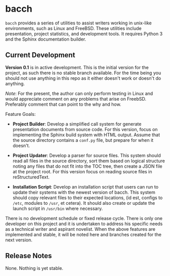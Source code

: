 # bacch

`bacch` provides a series of utilities to assist writers working in unix-like environments, such as Linux and FreeBSD.  These utilities include presentation, project statistics, and development tools.  It requires Python 3 and the Sphinx documentation builder.



## Current Development

**Version 0.1** is in active development.  This is the initial version for the project, as such there is no stable branch available.  For the time being you should not use anything in this repo as it either doesn't work or doesn't do anything.

*Note*: For the present, the author can only perform testing in Linux and would appreciate comment on any problems that arise on FreebSD.  Preferably comment that can point to the why and how.

Feature Goals:

- **Project Builder**: Develop a simplified call system for generate presentation documents from source code.  For this version, focus on implementing the Sphinx build system with HTML output.  Assume that the source directory contains a `conf.py` file, but prepare for when it doesn't.

- **Project Updater**: Develop a parser for source files.  This system should read all files in the source directory, sort them based on logical structure noting any files that do not fit into the TOC tree, then create a JSON file at the project root.  For this version focus on reading source files in reStructuredText.

- **Installation Script**: Develop an installation script that users can run to update their systems with the newest version of bacch.  This system should copy relevant files to their expected locations, (id est, configs to `/etc`, modules to `/usr`, et cetera).  It should also create or update the launch script in `/usr/bin` where necessary.

There is no development schedule or fixed release cycle.  There is only one developer on this project and it is undertaken to address his specific needs as a technical writer and aspirant novelist.  When the above features are implemented and stable, it will be noted here and branches created for the next version.

## Release Notes

None.  Nothing is yet stable.

